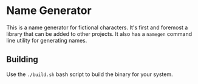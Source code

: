 # Name Generator

This is a name generator for fictional characters. It's first and
foremost a library that can be added to other projects. It also
has a `namegen` command line utility for generating names.

## Building

Use the `./build.sh` bash script to build the binary for your
system.
